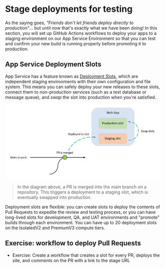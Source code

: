 # Stage deployments for testing

As the saying goes, *"Friends don't let friends deploy directly to production"*... but until now that's exactly what we have been doing! In this section, you will set up GitHub Actions workflows to deploy your apps to a staging environment on our App Service Environment so that you can test and confirm your new build is running properly before promoting it to production.

## App Service Deployment Slots

App Service has a feature known as [Deployment Slots](https://docs.microsoft.com/azure/app-service/deploy-staging-slots), which are independent staging environments with their own configuration and file system. This means you can safely deploy your new releases to these slots, connect them to non-production services (such as a test database or message queue), and *swap* the slot into production when you're satisfied.

![Slot swap diagram](../img/6-slot-swap-diagram.PNG)
> In the diagram above, a PR is merged into the main branch on a repository. This triggers a deployment to a staging slot, which is eventually swapped into production.

Deployment slots are flexible: you can create slots to deploy the contents of Pull Requests to expedite the review and testing process, or you can have long-lived slots for development, QA, and UAT environments and "promote" builds through each environment. You can have up to 20 deployment slots on the IsolatedV2 and PremiumV3 compute tiers.

## Exercise: workflow to deploy Pull Requests

- Exercise: Create a workflow that creates a slot for every PR, deploys the site, and comments on the PR with a link to the stage URL
